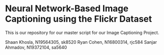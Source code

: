 # Neural Network-Based Image Captioning using the Flickr Dataset

This is our repository for our master script for our Image Captioning Project. 

Shaan Khosla, N19564305, sk8520
Ryan Cohen, N16800314, rjc584
Sanjar Ahmadov, N19372104, sa5640
